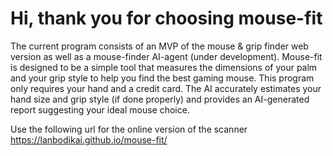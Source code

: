 # Hi, thank you for choosing mouse-fit

The current program consists of an MVP of the mouse & grip finder web version as well as a mouse-finder AI-agent (under development). Mouse-fit is designed to be a simple tool that measures the dimensions of your palm and your grip style to help you find the best gaming mouse. This program only requires your hand and a credit card. The AI accurately estimates your hand size and grip style (if done properly) and provides an AI-generated report suggesting your ideal mouse choice.

Use the following url for the online version of the scanner https://lanbodikai.github.io/mouse-fit/
